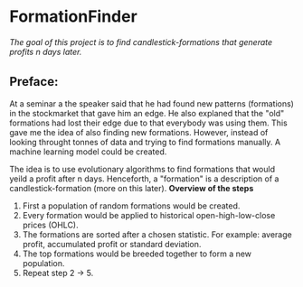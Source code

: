 # FormationFinder

###### The goal of this project is to find candlestick-formations that generate profits n days later.

## Preface:
At a seminar a the speaker said that he had found new patterns (formations) in the stockmarket that gave him an edge. He also explaned that the "old" formations had lost their edge due to that everybody was using them. This gave me the idea of also finding new formations. However, instead of looking throught tonnes of data and trying to find formations manually. A machine learning model could be created.

The idea is to use evolutionary algorithms to find formations that would yeild a profit after n days. Henceforth, a "formation" is a description of a candlestick-formation (more on this later).
**Overview of the steps**
1) First a population of random formations would be created.
2) Every formation would be applied to historical open-high-low-close prices (OHLC).
3) The formations are sorted after a chosen statistic. For example: average profit, accumulated profit or standard deviation.
4) The top formations would be breeded together to form a new population.
5) Repeat step 2 -> 5.



